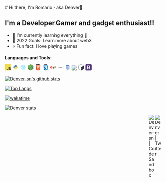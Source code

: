<br />
# Hi there, I'm Romario - aka Denver👋 

## I'm a Developer,Gamer and gadget enthusiast!!

- 🌱 I’m currently learning everything 🤣
- 🥅 2022 Goals: Learn more about web3
- ⚡ Fun fact: I love playing games

**Languages and Tools:**  

<code><img height="20" src="https://raw.githubusercontent.com/github/explore/80688e429a7d4ef2fca1e82350fe8e3517d3494d/topics/javascript/javascript.png"></code>
<code><img height="20" src="https://raw.githubusercontent.com/github/explore/80688e429a7d4ef2fca1e82350fe8e3517d3494d/topics/python/python.png"></code>
<code><img height="20" src="https://raw.githubusercontent.com/github/explore/80688e429a7d4ef2fca1e82350fe8e3517d3494d/topics/react/react.png"></code>
<code><img height="20" src="https://raw.githubusercontent.com/github/explore/80688e429a7d4ef2fca1e82350fe8e3517d3494d/topics/nodejs/nodejs.png"></code>
<code><img height="20" src="https://raw.githubusercontent.com/github/explore/80688e429a7d4ef2fca1e82350fe8e3517d3494d/topics/html/html.png"></code>
<code><img height="20" src="https://raw.githubusercontent.com/github/explore/80688e429a7d4ef2fca1e82350fe8e3517d3494d/topics/css/css.png"></code>
<code><img height="20" src="https://raw.githubusercontent.com/github/explore/80688e429a7d4ef2fca1e82350fe8e3517d3494d/topics/git/git.png"></code>
<code><img height="20" src="https://raw.githubusercontent.com/github/explore/80688e429a7d4ef2fca1e82350fe8e3517d3494d/topics/jquery/jquery.png"></code>
<code><img height="20" src="https://raw.githubusercontent.com/github/explore/80688e429a7d4ef2fca1e82350fe8e3517d3494d/topics/sql/sql.png"></code>
<code><img height="20" src="https://camo.githubusercontent.com/92ec9eb7eeab7db4f5919e3205918918c42e6772562afb4112a2909c1aaaa875/68747470733a2f2f6173736574732e76657263656c2e636f6d2f696d6167652f75706c6f61642f76313630373535343338352f7265706f7369746f726965732f6e6578742d6a732f6e6578742d6c6f676f2e706e67"></code>
<code><img height="20" src="/assets/shell.jpg"></code>
<code><img height="20" src="https://raw.githubusercontent.com/github/explore/80688e429a7d4ef2fca1e82350fe8e3517d3494d/topics/bootstrap/bootstrap.png"></code>

<a href="https://github.com/sacsbrainz/github-readme-stats"><img align="center" src="https://github-readme-stats.vercel.app/api?username=Denver-sn&show_icons=true&include_all_commits=true&bg_color=DEG,COLOR1,COLOR2,COLOR3...COLOR10&hide_border=true" alt="Denver-sn's github stats" /></a> 


[![Top Langs](https://github-readme-stats.vercel.app/api/top-langs/?username=Denver-sn&langs_count=10&bg_color=DEG,COLOR1,COLOR2,COLOR3...COLOR10)](https://github.com/anuraghazra/github-readme-stats)


[![wakatime](https://wakatime.com/badge/user/536a5aa9-8365-48c8-a223-740477973ea9.svg)](https://wakatime.com/@536a5aa9-8365-48c8-a223-740477973ea9)

<p><img src="https://wakatime.com/share/@536a5aa9-8365-48c8-a223-740477973ea9/3581c4d4-29ae-4b1f-b565-1393cb9a7955.svg" alt="Denver stats" height="400"></p>



<a href="https://twitter.com/Denver-sn">
  <img align="right" alt="Denver | Twitter" width="21px" src="https://raw.githubusercontent.com/sacsbrainz/sacsbrainz/master/assets/twitter.svg" />
</a>
<a href="https://codesandbox.io/u/Denver-sn">
  <img align="right" alt="Denver-sn | CodeSandbox" width="20px" src="https://raw.githubusercontent.com/sacsbrainz/sacsbrainz/master/assets/codesandbox.svg" />
</a>
